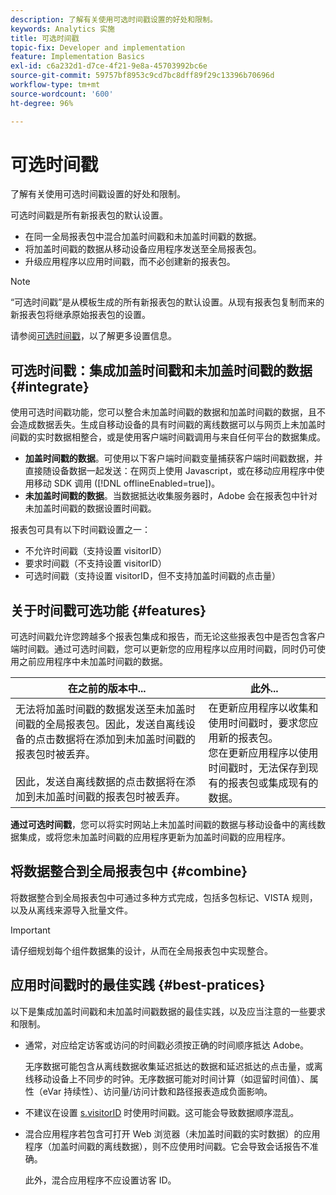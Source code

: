 ```yaml
---
description: 了解有关使用可选时间戳设置的好处和限制。
keywords: Analytics 实施
title: 可选时间戳
topic-fix: Developer and implementation
feature: Implementation Basics
exl-id: c6a232d1-d7ce-4f21-9e8a-45703992bc6e
source-git-commit: 59757bf8953c9cd7bc8dff89f29c13396b70696d
workflow-type: tm+mt
source-wordcount: '600'
ht-degree: 96%

---
```


# 可选时间戳

了解有关使用可选时间戳设置的好处和限制。

<!-- Hide video as it is not adding a lot according to feedback from customer in feedback report January 2025.

>[!BEGINSHADEBOX]

See ![VideoCheckedOut](/help/assets/icons/VideoCheckedOut.svg) [Timestamps Optional](https://video.tv.adobe.com/v/3418611?quality=12&learn=on&captions=chi_hans){target="_blank"} for a demo video.

>[!ENDSHADEBOX]
-->


可选时间戳是所有新报表包的默认设置。

* 在同一全局报表包中混合加盖时间戳和未加盖时间戳的数据。
* 将加盖时间戳的数据从移动设备应用程序发送至全局报表包。
* 升级应用程序以应用时间戳，而不必创建新的报表包。

>[!NOTE]
>
>“可选时间戳”是从模板生成的所有新报表包的默认设置。从现有报表包复制而来的新报表包将继承原始报表包的设置。

请参阅[可选时间戳](https://experienceleague.adobe.com/docs/analytics/admin/admin-tools/timestamp-optional.html?lang=zh-Hans)，以了解更多设置信息。

## 可选时间戳：集成加盖时间戳和未加盖时间戳的数据 {#integrate}

使用可选时间戳功能，您可以整合未加盖时间戳的数据和加盖时间戳的数据，且不会造成数据丢失。生成自移动设备的具有时间戳的离线数据可以与网页上未加盖时间戳的实时数据相整合，或是使用客户端时间戳调用与来自任何平台的数据集成。

* **加盖时间戳的数据**。可使用以下客户端时间戳变量捕获客户端时间戳数据，并直接随设备数据一起发送：在网页上使用 Javascript，或在移动应用程序中使用移动 SDK 调用 ([!DNL offlineEnabled=true])。
* **未加盖时间戳的数据**。当数据抵达收集服务器时，Adobe 会在报表包中针对未加盖时间戳的数据设置时间戳。

报表包可具有以下时间戳设置之一：

* 不允许时间戳（支持设置 visitorID）
* 要求时间戳（不支持设置 visitorID）
* 可选时间戳（支持设置 visitorID，但不支持加盖时间戳的点击量）

## 关于时间戳可选功能 {#features}

可选时间戳允许您跨越多个报表包集成和报告，而无论这些报表包中是否包含客户端时间戳。通过可选时间戳，您可以更新您的应用程序以应用时间戳，同时仍可使用之前应用程序中未加盖时间戳的数据。

| 在之前的版本中... | 此外... |
|--- |--- |
| 无法将加盖时间戳的数据发送至未加盖时间戳的全局报表包。因此，发送自离线设备的点击数据将在添加到未加盖时间戳的报表包时被丢弃。<br/><br/>因此，发送自离线数据的点击数据将在添加到未加盖时间戳的报表包时被丢弃。 | 在更新应用程序以收集和使用时间戳时，要求您应用新的报表包。<br/>您在更新应用程序以使用时间戳时，无法保存到现有的报表包或集成现有的数据。 |

**通过可选时间戳**，您可以将实时网站上未加盖时间戳的数据与移动设备中的离线数据集成，或将您未加盖时间戳的应用程序更新为加盖时间戳的应用程序。

## 将数据整合到全局报表包中 {#combine}

将数据整合到全局报表包中可通过多种方式完成，包括多包标记、VISTA 规则，以及从离线来源导入批量文件。

>[!IMPORTANT]
>
>请仔细规划每个组件数据集的设计，从而在全局报表包中实现整合。

## 应用时间戳时的最佳实践 {#best-pratices}

以下是集成加盖时间戳和未加盖时间戳数据的最佳实践，以及应当注意的一些要求和限制。

* 通常，对应给定访客或访问的时间戳必须按正确的时间顺序抵达 Adobe。

  无序数据可能包含从离线数据收集延迟抵达的数据和延迟抵达的点击量，或离线移动设备上不同步的时钟。无序数据可能对时间计算（如逗留时间值）、属性（eVar 持续性）、访问量/访问计数和路径报表造成负面影响。

* 不建议在设置 [s.visitorID](/help/implement/vars/config-vars/visitorid.md) 时使用时间戳。这可能会导致数据顺序混乱。

* 混合应用程序若包含可打开 Web 浏览器（未加盖时间戳的实时数据）的应用程序（加盖时间戳的离线数据），则不应使用时间戳。它会导致会话报告不准确。

  此外，混合应用程序不应设置访客 ID。
